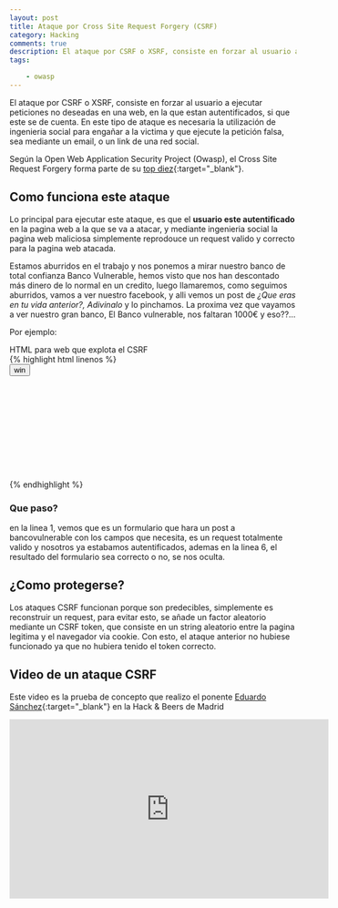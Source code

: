 ```yaml
---
layout: post
title: Ataque por Cross Site Request Forgery (CSRF)
category: Hacking
comments: true
description: El ataque por CSRF o XSRF, consiste en forzar al usuario a ejecutar peticiones no deseadas en una web, en la que estan autentificados, si que este se de cuenta. En este tipo de ataque es necesaria la utilización de ingenieria social para engañar a la victima y que ejecute la petición falsa, sea mediante un email, o un link de una red social.
tags:   

    - owasp
---
```


El ataque por CSRF o XSRF, consiste en forzar al usuario a ejecutar peticiones no deseadas en una web, en la que estan autentificados, si que este se de cuenta. En este tipo de ataque es necesaria la utilización de ingenieria social para engañar a la victima y que ejecute la petición falsa, sea mediante un email, o un link de una red social.

Según la Open Web Application Security Project (Owasp), el Cross Site Request Forgery forma parte de su [top diez](https://www.owasp.org/index.php/Top_10_2017-A8-Cross-Site_Request_Forgery_(CSRF)){:target="_blank"}. 

## Como funciona este ataque

Lo principal para ejecutar este ataque, es que el __usuario este autentificado__ en la pagina web a la que se va a atacar, y mediante ingenieria social la pagina web maliciosa simplemente reprodouce un request valido y correcto para la pagina web atacada.

Estamos aburridos en el trabajo y nos ponemos a mirar nuestro banco de total confianza Banco Vulnerable, hemos visto que nos han descontado más dinero de lo normal en un credito, luego llamaremos, como seguimos aburridos, vamos a ver nuestro facebook, y alli vemos un post de *¿Que eras en tu vida anterior?, Adivinalo* y lo pinchamos. La proxima vez que vayamos a ver nuestro gran banco, El Banco vulnerable, nos faltaran 1000€ y eso??...

Por ejemplo:

<div class="env-header">HTML para web que explota el CSRF</div>
{% highlight html linenos %}

<form action="http://bancoVulnerable.com" method="post" target="csrfFrame">
    <input type="hidden" name="AccountDest" value="00000-303232"/>
    <input type="hidden" name="Money" value="1000"/>
    <input type="submit" value="win" onclick="alert('En tu vida anterior fuistes un caballero de la mesa redonda')"/>
</form>
<iframe name="csrfFrame" style="visibility: hidden"></iframe>

{% endhighlight %}

### Que paso?

en la linea 1, vemos que es un formulario que hara un post a bancovulnerable con los campos que necesita, es un request totalmente valido y nosotros ya estabamos autentificados, ademas en la linea 6, el resultado del formulario sea correcto o no, se nos oculta.

## ¿Como protegerse?

Los ataques CSRF funcionan porque son predecibles, simplemente es reconstruir un request, para evitar esto, se añade un factor aleatorio mediante un CSRF token, que consiste en un string aleatorio entre la pagina legitima y el navegador via cookie.
Con esto, el ataque anterior no hubiese funcionado ya que no hubiera tenido el token correcto.

## Video de un ataque CSRF 

Este video es la prueba de concepto que realizo el ponente [Eduardo Sánchez](https://twitter.com/eduSatoe){:target="_blank"} en la Hack & Beers de Madrid

<iframe width="560" height="315" src="https://www.youtube.com/embed/ZpXFHYK8Idk?rel=0" frameborder="0" allowfullscreen></iframe>
